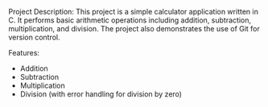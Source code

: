 Project Description:
This project is a simple calculator application written in C. It performs basic arithmetic operations including addition, subtraction, multiplication, and division. The project also demonstrates the use of Git for version control.

Features:

- Addition
- Subtraction
- Multiplication
- Division (with error handling for division by zero)